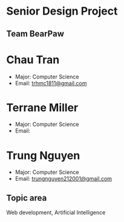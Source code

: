 # Senior Design Project
## Team BearPaw
# Chau Tran
- Major: Computer Science
- Email: trhmc1811@gmail.com
# Terrane Miller
- Major: Computer Science
- Email: 
# Trung Nguyen
- Major: Computer Science
- Email: trungnguyen212001@gmail.com

## Topic area
Web development, Artificial Intelligence
